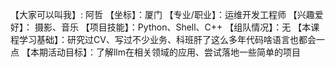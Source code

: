 【大家可以叫我】: 阿哲
【坐标】：厦门
【专业/职业】：运维开发工程师
【兴趣爱好】： 摄影、音乐
【项目技能】：Python、Shell、C++
【组队情况】：无
【本课程学习基础】：研究过CV、写过不少业务、科班肝了这么多年代码啥语言也都会一点
【本期活动目标】：了解llm在相关领域的应用、尝试落地一些简单的项目
